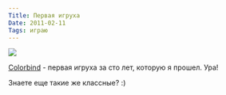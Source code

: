 ```yaml
---
Title: Первая игруха
Date: 2011-02-11
Tags: играю
---
```


<div class="text"><p><img src="http://dl.dropbox.com/u/140528/site/colorbind_done.png" /></p>
<p><a href="http://nonverbal.ch/colorbind.html">Colorbind</a> - первая игруха за сто лет, которую я прошел. Ура!</p>
<p>Знаете еще такие же классные? :)</p></div>